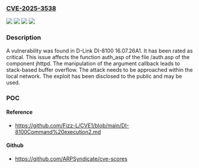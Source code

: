 ### [CVE-2025-3538](https://cve.mitre.org/cgi-bin/cvename.cgi?name=CVE-2025-3538)
![](https://img.shields.io/static/v1?label=Product&message=DI-8100&color=blue)
![](https://img.shields.io/static/v1?label=Version&message=%3D%2016.07.26A1%20&color=brighgreen)
![](https://img.shields.io/static/v1?label=Vulnerability&message=Memory%20Corruption&color=brighgreen)
![](https://img.shields.io/static/v1?label=Vulnerability&message=Stack-based%20Buffer%20Overflow&color=brighgreen)

### Description

A vulnerability was found in D-Link DI-8100 16.07.26A1. It has been rated as critical. This issue affects the function auth_asp of the file /auth.asp of the component jhttpd. The manipulation of the argument callback leads to stack-based buffer overflow. The attack needs to be approached within the local network. The exploit has been disclosed to the public and may be used.

### POC

#### Reference
- https://github.com/Fizz-L/CVE1/blob/main/DI-8100Command%20execution2.md

#### Github
- https://github.com/ARPSyndicate/cve-scores

